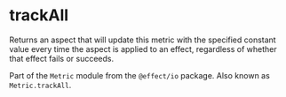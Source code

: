 # trackAll

Returns an aspect that will update this metric with the specified constant
value every time the aspect is applied to an effect, regardless of whether
that effect fails or succeeds.

Part of the `Metric` module from the `@effect/io` package. Also known as `Metric.trackAll`.
